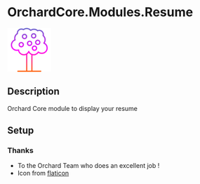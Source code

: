# OrchardCore.Modules.Resume

<img src="/logo.png" width="100" height="100" />

## Description
Orchard Core module to display your resume

## Setup


### Thanks
- To the Orchard Team who does an excellent job ! 
- Icon from <a href="https://www.flaticon.com/fr/auteurs/muhammad-usman" title="Blazor.Bootstrap">flaticon</a>